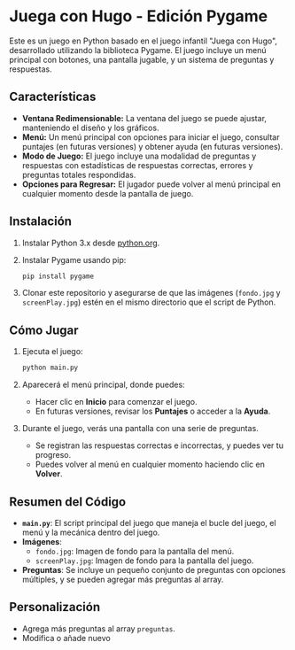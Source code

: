 # Juega con Hugo - Edición Pygame

Este es un juego en Python basado en el juego infantil "Juega con Hugo", desarrollado utilizando la biblioteca Pygame. El juego incluye un menú principal con botones, una pantalla jugable, y un sistema de preguntas y respuestas.

## Características

- **Ventana Redimensionable:** La ventana del juego se puede ajustar, manteniendo el diseño y los gráficos.
- **Menú:** Un menú principal con opciones para iniciar el juego, consultar puntajes (en futuras versiones) y obtener ayuda (en futuras versiones).
- **Modo de Juego:** El juego incluye una modalidad de preguntas y respuestas con estadísticas de respuestas correctas, errores y preguntas totales respondidas.
- **Opciones para Regresar:** El jugador puede volver al menú principal en cualquier momento desde la pantalla de juego.

## Instalación

1. Instalar Python 3.x desde [python.org](https://www.python.org/).
2. Instalar Pygame usando pip:

    ```bash
    pip install pygame
    ```

3. Clonar este repositorio y asegurarse de que las imágenes (`fondo.jpg` y `screenPlay.jpg`) estén en el mismo directorio que el script de Python.

## Cómo Jugar

1. Ejecuta el juego:

    ```bash
    python main.py
    ```

2. Aparecerá el menú principal, donde puedes:
   - Hacer clic en **Inicio** para comenzar el juego.
   - En futuras versiones, revisar los **Puntajes** o acceder a la **Ayuda**.

3. Durante el juego, verás una pantalla con una serie de preguntas.
   - Se registran las respuestas correctas e incorrectas, y puedes ver tu progreso.
   - Puedes volver al menú en cualquier momento haciendo clic en **Volver**.

## Resumen del Código

- **`main.py`**: El script principal del juego que maneja el bucle del juego, el menú y la mecánica dentro del juego.
- **Imágenes**: 
  - `fondo.jpg`: Imagen de fondo para la pantalla del menú.
  - `screenPlay.jpg`: Imagen de fondo para la pantalla del juego.
- **Preguntas**: Se incluye un pequeño conjunto de preguntas con opciones múltiples, y se pueden agregar más preguntas al array.

## Personalización

- Agrega más preguntas al array `preguntas`.
- Modifica o añade nuevo
